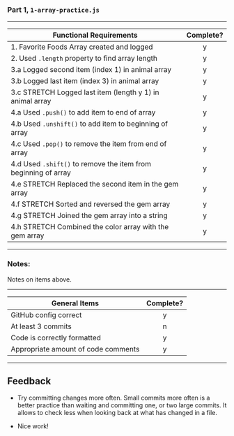 ### Part 1, `1-array-practice.js`

---

| Functional Requirements                                        | Complete? |
| -------------------------------------------------------------- | :-------: |
| 1. Favorite Foods Array created and logged                     |     y     |
| 2. Used `.length` property to find array length                |     y     |
| 3.a Logged second item (index 1) in animal array               |     y     |
| 3.b Logged last item (index 3) in animal array                 |     y     |
| 3.c STRETCH Logged last item (length y 1) in animal array      |     y     |
| 4.a Used `.push()` to add item to end of array                 |     y     |
| 4.b Used `.unshift()` to add item to beginning of array        |     y     |
| 4.c Used `.pop()` to remove the item from end of array         |     y     |
| 4.d Used `.shift()` to remove the item from beginning of array |     y     |
| 4.e STRETCH Replaced the second item in the gem array          |     y     |
| 4.f STRETCH Sorted and reversed the gem array                  |     y     |
| 4.g STRETCH Joined the gem array into a string                 |     y     |
| 4.h STRETCH Combined the color array with the gem array        |     y     |

---

### Notes:

Notes on items above.

---

| General Items                       | Complete? |
| ----------------------------------- | :-------: |
| GitHub config correct               |     y     |
| At least 3 commits                  |     n     |
| Code is correctly formatted         |     y     |
| Appropriate amount of code comments |     y     |

---

## Feedback

- Try committing changes more often. Small commits more often is a better practice than waiting and committing one, or two large commits. It allows to check less when looking back at what has changed in a file.

- Nice work!
